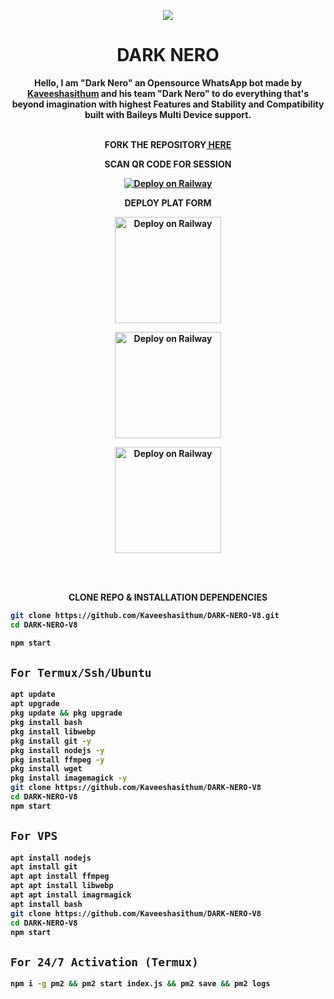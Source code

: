 <p align="center">
<a href="https://github.com">
    <img src="https://i.ibb.co/zFYBPcQ/IMG-20230226-WA0115.jpg">
  </a>

<h1 align="center"> DARK NERO
</h1>

<p align="center"> 
<b>Hello, I am "Dark Nero" an Opensource WhatsApp bot made by <a href="https://github.com/Kaveeshasithum">Kaveeshasithum</a> and his team "Dark Nero" to do everything that's beyond imagination with highest <b>Features</b> and <b>Stability</b> and <b>Compatibility</b> built with Baileys Multi Device support.    

<br>
<br>
    
<p align="center"><b>FORK THE REPOSITORY</b><a href="https://github.com/Kaveeshasithum/DARK-NERO-V8/fork"> HERE</a></p>

<p align="center"><b>SCAN QR CODE FOR SESSION</b></p>

<p align="center">
<a href="https://www.darknero.ga/scan"><img src="https://repl.it/badge/github/quiec/whatsasena" alt="Deploy on Railway"></a>
</p>

<p align="center"><b>DEPLOY PLAT FORM</b></p>

<p align="center">
<a href="https://railway.app/new"><img src="https://railway.app/button.svg" alt="Deploy on Railway" width="170px"></a>
</p>

<p align="center">
<a href="https://app.uffizzi.com/projects"><img src="https://telegra.ph/file/e464e609e43eb3dfdc144.png" alt="Deploy on Railway" width="170px"></a>
</p>

<p align="center">
<a href="https://heroku.com/deploy?template=https://github.com/Kaveeshasithum/DARK-NERO-V8/"><img src="https://www.herokucdn.com/deploy/button.svg" alt="Deploy on Railway" width="170px"></a>
</p>
    
<br>
<br>
    
<p align="center"><b>CLONE REPO & INSTALLATION DEPENDENCIES</b></p>
    
```bash
git clone https://github.com/Kaveeshasithum/DARK-NERO-V8.git
cd DARK-NERO-V8

npm start
```
## `For Termux/Ssh/Ubuntu`
```bash
apt update
apt upgrade
pkg update && pkg upgrade
pkg install bash
pkg install libwebp
pkg install git -y
pkg install nodejs -y 
pkg install ffmpeg -y 
pkg install wget
pkg install imagemagick -y
git clone https://github.com/Kaveeshasithum/DARK-NERO-V8
cd DARK-NERO-V8
npm start
```
## `For VPS`
```bash
apt install nodejs 
apt install git 
apt apt install ffmpeg 
apt apt install libwebp 
apt apt install imagrmagick
apt install bash
git clone https://github.com/Kaveeshasithum/DARK-NERO-V8
cd DARK-NERO-V8
npm start
```
## `For 24/7 Activation (Termux)`
```bash
npm i -g pm2 && pm2 start index.js && pm2 save && pm2 logs
```
   
